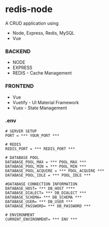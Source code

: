# redis-node
 A CRUD application using
 - Node, Express, Redis, MySQL
 - Vue

 ### BACKEND
 - NODE
 - EXPRESS
 - REDIS - Cache Management

 ### FRONTEND
 - Vue
 - Vuetify - UI Material Framework
 - Vuex - State Management
 
 ### .env 
```
# SERVER SETUP
PORT = *** YOUR_PORT ***

# REDIS
REDIS_PORT = *** REDIS_PORT ***

# DATABASE POOL 
DATABASE_POOL_MAX = *** POOL_MAX ***
DATABASE_POOL_MIN = *** POOL_MIN ***
DATABASE_POOL_ACQUIRE = *** POOL_ACQUIRE ***
DATABASE_POOL_IDLE = *** POOL_IDLE ***

#DATABASE CONNECTION INFORMATION
DATABASE_HOST= *** DB_HOST ****
DATABASE_DIALECT= *** DB_DIALECT *** 
DATABASE_SCHEMA= *** DB_SCHEMA ***
DATABASE_USER= *** DB_USER ***
DATABASE_PASSWORD= *** DB_PASSWORD ***

# ENVIRONMENT
CURRENT_ENVIRONMENT= *** ENV ***
```
